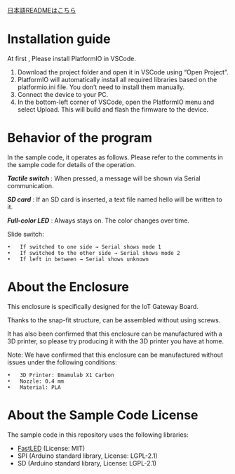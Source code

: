 [日本語READMEはこちら](./README.ja.md)

# Installation guide
At first , Please install PlatformIO in VSCode.

1. Download the project folder and open it in VSCode using “Open Project”.
2. PlatformIO will automatically install all required libraries based on the platformio.ini file. You don’t need to install them manually.
3. Connect the device to your PC.
4. In the bottom-left corner of VSCode, open the PlatformIO menu and select Upload. This will build and flash the firmware to the device.

# Behavior of the program

In the sample code, it operates as follows. Please refer to the comments in the sample code for details of the operation.

***Tactile switch*** : When pressed, a message will be shown via Serial communication.

***SD card*** : If an SD card is inserted, a text file named hello will be written to it.

***Full-color LED*** : Always stays on. The color changes over time.

Slide switch:

	•	If switched to one side → Serial shows mode 1
	•	If switched to the other side → Serial shows mode 2
	•	If left in between → Serial shows unknown

# About the Enclosure

This enclosure is specifically designed for the IoT Gateway Board.

Thanks to the snap-fit structure,  can be assembled without using screws.

It has also been confirmed that this enclosure can be manufactured with a 3D printer, so please try producing it with the 3D printer you have at home.

Note: We have confirmed that this enclosure can be manufactured without issues under the following conditions:

	•	3D Printer: Bmamulab X1 Carbon
	•	Nozzle: 0.4 mm
	•	Material: PLA

# About the Sample Code License

The sample code in this repository uses the following libraries:

- [FastLED](https://github.com/FastLED/FastLED) (License: MIT)
- SPI (Arduino standard library, License: LGPL-2.1)
- SD (Arduino standard library, License: LGPL-2.1)
